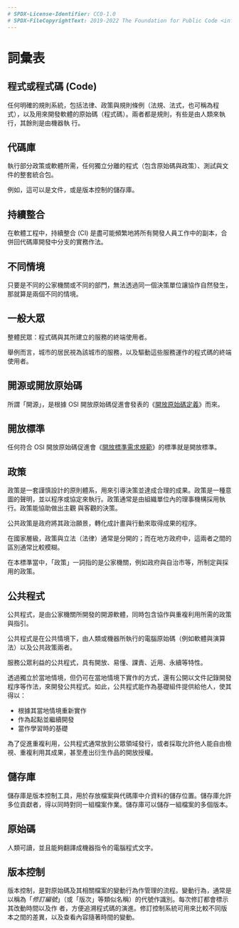 ```yaml
---
# SPDX-License-Identifier: CC0-1.0
# SPDX-FileCopyrightText: 2019-2022 The Foundation for Public Code <info@publiccode.net>, https://standard.publiccode.net/AUTHORS
---
```


# 詞彙表

## 程式或程式碼 (Code)

任何明確的規則系統，包括法律、政策與規則條例（法規、法式，也可稱為程式），以及用來開發軟體的原始碼（程式碼）。兩者都是規則，有些是由人類來執行，其餘則是由機器執
行。

## 代碼庫

執行部分政策或軟體所需，任何獨立分離的程式（包含原始碼與政策）、測試與文件的整套統合包。

例如，這可以是文件，或是版本控制的儲存庫。

## 持續整合

在軟體工程中，持續整合 (CI) 是盡可能頻繁地將所有開發人員工作中的副本，合併回代碼庫開發中分支的實務作法。

## 不同情境

只要是不同的公家機關或不同的部門，無法透過同一個決策單位讓協作自然發生，那就算是兩個不同的情境。

## 一般大眾

整體民眾：程式碼與其所建立的服務的終端使用者。

舉例而言，城市的居民視為該城市的服務，以及驅動這些服務運作的程式碼的終端使用者。

## 開源或開放原始碼

所謂「開源」，是根據 OSI 開放原始碼促進會發表的《[開放原始碼定義](https://opensource.org/osd-annotated)》而來。

## 開放標準

任何符合 OSI 開放原始碼促進會《[開放標準需求規範](https://opensource.org/osr)》的標準就是開放標準。

## 政策

政策是一套謹慎設計的原則體系，用來引導決策並達成合理的成果。政策是一種意圖的聲明，並以程序或協定來執行。政策通常是由組織單位內的理事機構採用執行。政策能協助做出主觀
與客觀的決策。

公共政策是政府將其政治願景，轉化成計畫與行動來取得成果的程序。

在國家層級，政策與立法（法律）通常是分開的；而在地方政府中，這兩者之間的區別通常比較模糊。

在本標準當中，「政策」一詞指的是公家機關，例如政府與自治市等，所制定與採用的政策。

## 公共程式

公共程式，是由公家機關所開發的開源軟體，同時包含協作與重複利用所需的政策與指引。

公共程式是在公共情境下，由人類或機器所執行的電腦原始碼（例如軟體與演算法）以及公共政策兩者。

服務公眾利益的公共程式，具有開放、易懂、課責、近用、永續等特性。

透過獨立於當地情境，但仍可在當地情境下實作的方式，還有公開以文件記錄開發程序等作法，來開發公共程式。如此，公共程式能作為基礎組件提供給他人，使其得以：

* 根據其當地情境重新實作
* 作為起點並繼續開發
* 當作學習時的基礎

為了促進重複利用，公共程式通常放到公眾領域發行，或者採取允許他人能自由檢視、重複利用其成果，甚至產出衍生作品的開放授權。

## 儲存庫

儲存庫是版本控制工具，用於存放檔案與代碼庫中介資料的儲存位置。儲存庫允許多位貢獻者，得以同時對同一組檔案作業。儲存庫可以儲存一組檔案的多個版本。

## 原始碼

人類可讀，並且能夠翻譯成機器指令的電腦程式文字。

## 版本控制

版本控制，是對原始碼及其相關檔案的變動行為作管理的流程。變動行為，通常是以稱為「*修訂編號*」（或「版次」等類似名稱）的代號作識別。每次修訂都會標示其改動時間以及作
者，方便追溯程式碼的演進。修訂控制系統可用來比較不同版本之間的差異，以及查看內容隨著時間的變動。
